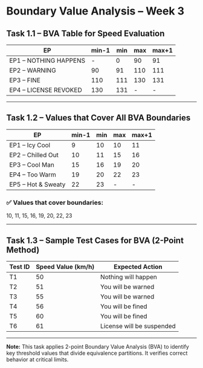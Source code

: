 # Boundary Value Analysis – Week 3

## Task 1.1 – BVA Table for Speed Evaluation

| EP          | min-1 | min | max | max+1 |
|-------------|-------|-----|-----|--------|
| EP1 – NOTHING HAPPENS | -     | 0   | 90  | 91     |
| EP2 – WARNING         | 90    | 91  | 110 | 111    |
| EP3 – FINE            | 110   | 111 | 130 | 131    |
| EP4 – LICENSE REVOKED | 130   | 131 | -   | -      |

---

## Task 1.2 – Values that Cover All BVA Boundaries

| EP               | min-1 | min | max | max+1 |
|------------------|-------|-----|-----|--------|
| EP1 – Icy Cool   | 9     | 10  | 10  | 11     |
| EP2 – Chilled Out| 10    | 11  | 15  | 16     |
| EP3 – Cool Man   | 15    | 16  | 19  | 20     |
| EP4 – Too Warm   | 19    | 20  | 22  | 23     |
| EP5 – Hot & Sweaty | 22  | 23  | -   | -      |

### ✅ Values that cover boundaries:  
10, 11, 15, 16, 19, 20, 22, 23

---

## Task 1.3 – Sample Test Cases for BVA (2-Point Method)

| Test ID | Speed Value (km/h) | Expected Action              |
|---------|--------------------|------------------------------|
| T1      | 50                 | Nothing will happen          |
| T2      | 51                 | You will be warned           |
| T3      | 55                 | You will be warned           |
| T4      | 56                 | You will be fined            |
| T5      | 60                 | You will be fined            |
| T6      | 61                 | License will be suspended    |

---

**Note:** This task applies 2-point Boundary Value Analysis (BVA) to identify key threshold values that divide equivalence partitions. It verifies correct behavior at critical limits.
